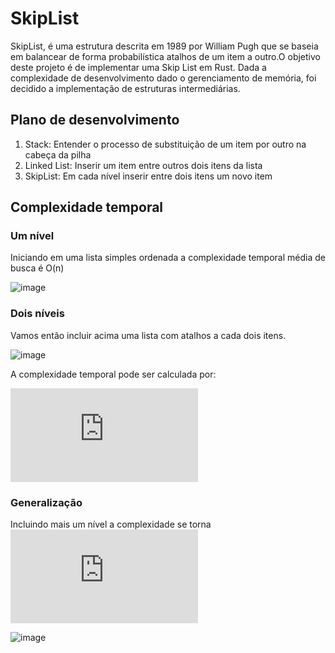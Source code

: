 # SkipList
SkipList, é uma estrutura descrita em 1989 por William Pugh que se baseia em balancear de forma probabilística atalhos de um item a outro.O objetivo deste projeto é de implementar uma Skip List em Rust. Dada a complexidade de desenvolvimento dado o gerenciamento de memória, foi decidido a implementação de estruturas intermediárias.

## Plano de desenvolvimento
1. Stack: Entender o processo de substituição de um item por outro na cabeça da pilha
1. Linked List: Inserir um item entre outros dois itens da lista
1. SkipList: Em cada nível inserir entre dois itens um novo item

## Complexidade temporal
### Um nível
Iniciando em uma lista simples ordenada a complexidade temporal média de busca é O(n)

![image](https://user-images.githubusercontent.com/29204714/162274513-f24f34d8-e1b9-4c17-aa2c-b3c687e743ce.png)

### Dois níveis
Vamos então incluir acima uma lista com atalhos a cada dois itens. 

![image](https://user-images.githubusercontent.com/29204714/162274639-8b236949-5c30-40d7-84bb-1aabe8b26837.png)

A complexidade temporal pode ser calculada por: 

![equation](http://www.sciweavers.org/tex2img.php?eq=%5Ctext%7BCusto%20temporal%7D%20%20%5Capprox%20%5Cmid%20L1%20%5Cmid%20%2B%20%5Cfrac%7B%20%5Cmid%20L0%20%5Cmid%20%7D%7B%5Cmid%20L1%5Cmid%7D%20&bc=White&fc=Black&im=jpg&fs=12&ff=arev&edit=0)

### Generalização
Incluindo mais um nível a complexidade se torna ![equation](http://www.sciweavers.org/tex2img.php?eq=%203%20%5Csqrt%5B3%5D%7Bn%7D%20&bc=White&fc=Black&im=jpg&fs=12&ff=arev&edit=0)

![image](https://user-images.githubusercontent.com/29204714/162274763-6ba12002-8007-4b8c-a4df-5ff72551bfc4.png)
